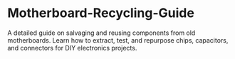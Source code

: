 # Motherboard-Recycling-Guide
A detailed guide on salvaging and reusing components from old motherboards. Learn how to extract, test, and repurpose chips, capacitors, and connectors for DIY electronics projects.
